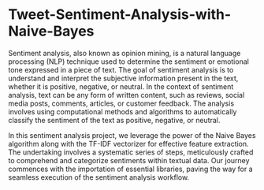 # Tweet-Sentiment-Analysis-with-Naive-Bayes
Sentiment analysis, also known as opinion mining, is a natural language processing (NLP) technique used to determine the sentiment or emotional tone expressed in a piece of text. The goal of sentiment analysis is to understand and interpret the subjective information present in the text, whether it is positive, negative, or neutral. In the context of sentiment analysis, text can be any form of written content, such as reviews, social media posts, comments, articles, or customer feedback. The analysis involves using computational methods and algorithms to automatically classify the sentiment of the text as positive, negative, or neutral.

In this sentiment analysis project, we leverage the power of the Naive Bayes algorithm along with the TF-IDF vectorizer for effective feature extraction. The undertaking involves a systematic series of steps, meticulously crafted to comprehend and categorize sentiments within textual data. Our journey commences with the importation of essential libraries, paving the way for a seamless execution of the sentiment analysis workflow.
